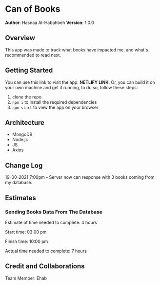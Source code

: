 # Can of Books

**Author**: Hasnaa Al-Habahbeh
**Version**: 1.0.0

## Overview

This app was made to track what books have impacted me, and what's recommended to read next.

## Getting Started

You can use this link to visit the app: **NETLIFY LINK**. Or, you can build it on your own machine and get it running, to do so, follow these steps:

1. clone the repo
2. `npm i` to install the required dependencies
3. `npm start` to view the app on your browser

## Architecture

* MongoDB
* Node.js
* JS
* Axios

## Change Log

19-00-2021 7:00pm - Server now can response with 3 books coming from my database.

## Estimates

### Sending Books Data From The Database

Estimate of time needed to complete: 4 hours

Start time: 03:00 pm

Finish time: 10:00 pm

Actual time needed to complete: 7 hours


## Credit and Collaborations

Team Member: Ehab